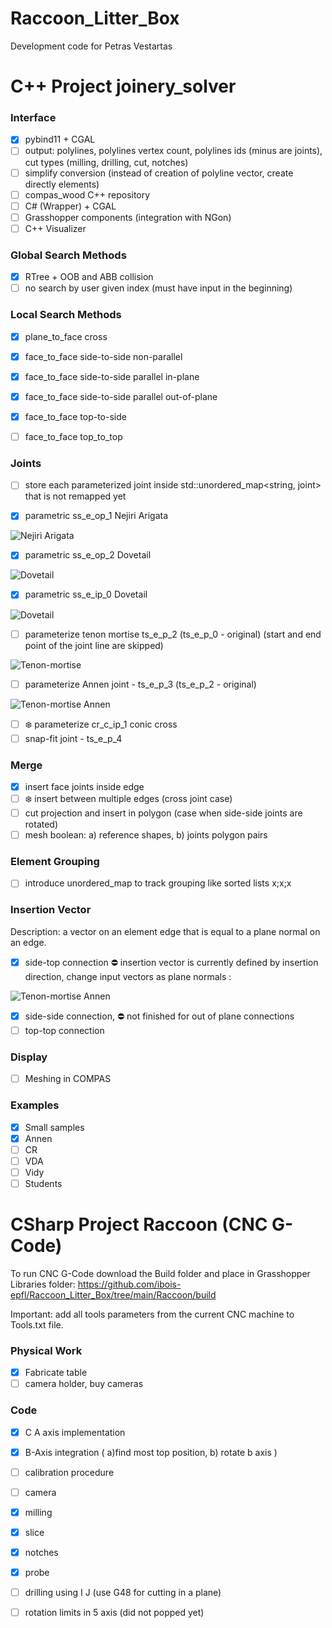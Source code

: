 # Raccoon_Litter_Box
Development code for Petras Vestartas

# C++ Project joinery_solver

### Interface
- [x] pybind11 + CGAL
- [ ] output: polylines, polylines vertex count, polylines ids (minus are joints), cut types (milling, drilling, cut, notches)
- [ ] simplify conversion (instead of creation of polyline vector, create directly elements)
- [ ] compas_wood C++ repository
- [ ] C# (Wrapper) + CGAL
- [ ] Grasshopper components (integration with NGon)
- [ ] C++ Visualizer

### Global Search Methods
- [x] RTree + OOB and ABB collision
- [ ] no search by user given index (must have input in the beginning)

### Local Search Methods
- [x] plane_to_face cross
- [x] face_to_face side-to-side non-parallel
- [x] face_to_face side-to-side parallel in-plane
- [x] face_to_face side-to-side parallel out-of-plane
- [x] face_to_face top-to-side 
- [ ] face_to_face top_to_top 


### Joints
- [ ] store each parameterized joint inside std::unordered_map<string, joint> that is not remapped yet

- [x] parametric ss_e_op_1 Nejiri Arigata 

![Nejiri Arigata](https://github.com/ibois-epfl/Raccoon_Litter_Box/blob/main/joinery_solver/documentation/joint_documentation_0.jpg) 

- [x] parametric ss_e_op_2 Dovetail

![Dovetail](https://github.com/ibois-epfl/Raccoon_Litter_Box/blob/main/joinery_solver/documentation/joint_documentation_1.jpg) 

- [x] parametric ss_e_ip_0 Dovetail 

![Dovetail](https://github.com/ibois-epfl/Raccoon_Litter_Box/blob/main/joinery_solver/documentation/joint_documentation_2.jpg) 

- [ ] parameterize tenon mortise ts_e_p_2 (ts_e_p_0 - original) (start and end point of the joint line are skipped)

![Tenon-mortise](https://github.com/ibois-epfl/Raccoon_Litter_Box/blob/main/joinery_solver/documentation/joint_documentation_3.jpg) 

- [ ] parameterize Annen joint - ts_e_p_3 (ts_e_p_2 - original)

![Tenon-mortise Annen](https://github.com/ibois-epfl/Raccoon_Litter_Box/blob/main/joinery_solver/documentation/joint_documentation_4.jpg) 

- [ ] :snowflake: parameterize cr_c_ip_1 conic cross 
- [ ] snap-fit joint - ts_e_p_4

### Merge
- [x] insert face joints inside edge
- [ ] :snowflake: insert between multiple edges (cross joint case)
- [ ] cut projection and insert in polygon (case when side-side joints are rotated)
- [ ] mesh boolean: a) reference shapes, b) joints polygon pairs

### Element Grouping
- [ ] introduce unordered_map to track grouping like sorted lists x;x;x

### Insertion Vector
Description: a vector on an element edge that is equal to a plane normal on an edge. 
- [x] side-top connection :no_entry: insertion vector is currently defined by insertion direction, change input vectors as plane normals :

![Tenon-mortise Annen](https://github.com/ibois-epfl/Raccoon_Litter_Box/blob/main/joinery_solver/documentation/insertion_vectors_0.jpg) 


- [x] side-side connection, :no_entry: not finished for out of plane connections
- [ ] top-top connection

### Display
- [ ] Meshing in COMPAS

### Examples
- [x] Small samples
- [x] Annen
- [ ] CR
- [ ] VDA
- [ ] Vidy
- [ ] Students

# CSharp Project Raccoon (CNC G-Code)
To run CNC G-Code download the Build folder and place in Grasshopper Libraries folder: 
https://github.com/ibois-epfl/Raccoon_Litter_Box/tree/main/Raccoon/build

Important: add all tools parameters from the current CNC machine to Tools.txt file.

### Physical Work
- [x] Fabricate table
- [ ] camera holder, buy cameras

### Code

- [x] C A axis implementation
- [x] B-Axis integration ( a)find most top position, b) rotate b axis )
- [ ] calibration procedure
- [ ] camera
- [x] milling
- [x] slice
- [x] notches 
- [x] probe 
- [ ] drilling using I J (use G48 for cutting in a plane)
- [ ] rotation limits in 5 axis (did not popped yet)


